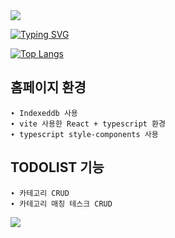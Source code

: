 <img src="https://capsule-render.vercel.app/api?type=waving&color=8FC9FF&height=150&section=header" />




[![Typing SVG](https://readme-typing-svg.demolab.com?font=Fira+Code&weight=900&size=25&duration=2000&pause=500&width=435&lines=React+%2B+Typescript+%2B+Vite;TODOLIST)](https://git.io/typing-svg)

[![Top Langs](https://github-readme-stats.vercel.app/api/top-langs/?username=pmaroo)](https://github.com/anuraghazra/github-readme-stats)



## 홈페이지 환경
    ∙ Indexeddb 사용
    ∙ vite 사용한 React + typescript 환경
    ∙ typescript style-components 사용

## TODOLIST 기능
    ∙ 카테고리 CRUD
    ∙ 카테고리 매칭 테스크 CRUD



<!-- 
This template provides a minimal setup to get React working in Vite with HMR and some ESLint rules.

Currently, two official plugins are available:

- [@vitejs/plugin-react](https://github.com/vitejs/vite-plugin-react/blob/main/packages/plugin-react/README.md) uses [Babel](https://babeljs.io/) for Fast Refresh
- [@vitejs/plugin-react-swc](https://github.com/vitejs/vite-plugin-react-swc) uses [SWC](https://swc.rs/) for Fast Refresh

## Expanding the ESLint configuration

If you are developing a production application, we recommend updating the configuration to enable type aware lint rules:

- Configure the top-level `parserOptions` property like this:

```js
export default tseslint.config({
  languageOptions: {
    // other options...
    parserOptions: {
      project: ['./tsconfig.node.json', './tsconfig.app.json'],
      tsconfigRootDir: import.meta.dirname,
    },
  },
})
```

- Replace `tseslint.configs.recommended` to `tseslint.configs.recommendedTypeChecked` or `tseslint.configs.strictTypeChecked`
- Optionally add `...tseslint.configs.stylisticTypeChecked`
- Install [eslint-plugin-react](https://github.com/jsx-eslint/eslint-plugin-react) and update the config:

```js
// eslint.config.js
import react from 'eslint-plugin-react'

export default tseslint.config({
  // Set the react version
  settings: { react: { version: '18.3' } },
  plugins: {
    // Add the react plugin
    react,
  },
  rules: {
    // other rules...
    // Enable its recommended rules
    ...react.configs.recommended.rules,
    ...react.configs['jsx-runtime'].rules,
  },
})
``` -->

<img src="https://capsule-render.vercel.app/api?type=waving&color=8FC9FF&height=150&section=footer" />